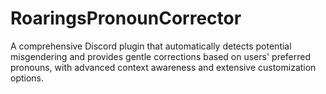 # RoaringsPronounCorrector
A comprehensive Discord plugin that automatically detects potential misgendering and provides gentle corrections based on users' preferred pronouns, with advanced context awareness and extensive customization options.

